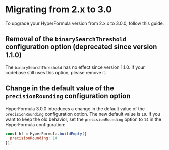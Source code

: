 # Migrating from 2.x to 3.0

To upgrade your HyperFormula version from 2.x.x to 3.0.0, follow this guide.

## Removal of the `binarySearchThreshold` configuration option (deprecated since version 1.1.0)

The `binarySearchThreshold` has no effect since version 1.1.0. If your codebase still uses this option, please remove it.

## Change in the default value of the `precisionRounding` configuration option

HyperFormula 3.0.0 introduces a change in the default value of the `precisionRounding` configuration option. The new default value is `10`. If you want to keep the old behavior, set the `precisionRounding` option to `14` in the HyperFormula configuration:

```javascript
const hf = HyperFormula.buildEmpty({
  precisionRounding: 14
});
``` 